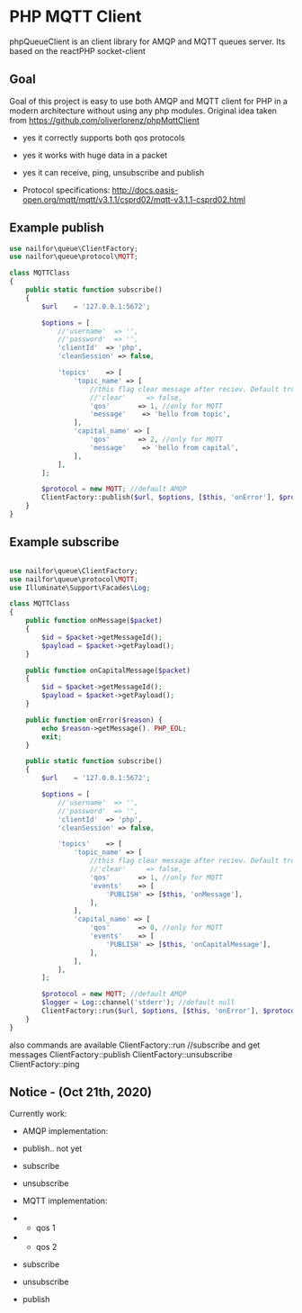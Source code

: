 # PHP MQTT Client

phpQueueClient is an client library for AMQP and MQTT queues server. Its based on the reactPHP socket-client

## Goal

Goal of this project is easy to use both AMQP and MQTT client for PHP in a modern architecture without using any php modules.
Original idea taken from https://github.com/oliverlorenz/phpMqttClient

* yes it correctly supports both qos protocols
* yes it works with huge data in a packet
* yes it can receive, ping, unsubscribe and publish

* Protocol specifications: http://docs.oasis-open.org/mqtt/mqtt/v3.1.1/csprd02/mqtt-v3.1.1-csprd02.html

## Example publish

```php
use nailfor\queue\ClientFactory;
use nailfor\queue\protocol\MQTT;

class MQTTClass 
{
    public static function subscribe()
    {
        $url    = '127.0.0.1:5672';

        $options = [
            //'username'  => '',
            //'password'  => '',
            'clientId'  => 'php',
            'cleanSession' => false,

            'topics'    => [
                'topic_name' => [
                    //this flag clear message after reciev. Default true
                    //'clear'     => false,
                    'qos'       => 1, //only for MQTT
                    'message'    => 'hello from topic',
                ],
                'capital_name' => [
                    'qos'       => 2, //only for MQTT
                    'message'    => 'hello from capital',
                ],
            ],        
        ];

        $protocol = new MQTT; //default AMQP
        ClientFactory::publish($url, $options, [$this, 'onError'], $protocol);
    }
}
```

## Example subscribe

```php

use nailfor\queue\ClientFactory;
use nailfor\queue\protocol\MQTT;
use Illuminate\Support\Facades\Log;

class MQTTClass 
{
    public function onMessage($packet)
    {
        $id = $packet->getMessageId();
        $payload = $packet->getPayload();
    }

    public function onCapitalMessage($packet)
    {
        $id = $packet->getMessageId();
        $payload = $packet->getPayload();
    }

    public function onError($reason) {
        echo $reason->getMessage(). PHP_EOL;
        exit;
    }

    public static function subscribe()
    {
        $url    = '127.0.0.1:5672';

        $options = [
            //'username'  => '',
            //'password'  => '',
            'clientId'  => 'php',
            'cleanSession' => false,

            'topics'    => [
                'topic_name' => [
                    //this flag clear message after reciev. Default true
                    //'clear'     => false,
                    'qos'       => 1, //only for MQTT
                    'events'    => [
                        'PUBLISH' => [$this, 'onMessage'],
                    ],
                ],
                'capital_name' => [
                    'qos'       => 0, //only for MQTT
                    'events'    => [
                        'PUBLISH' => [$this, 'onCapitalMessage'],
                    ],
                ],
            ],        
        ];

        $protocol = new MQTT; //default AMQP
        $logger = Log::channel('stderr'); //default null
        ClientFactory::run($url, $options, [$this, 'onError'], $protocol, $logger);
    }
}
```

also commands are available
    ClientFactory::run //subscribe and get messages
    ClientFactory::publish
    ClientFactory::unsubscribe
    ClientFactory::ping


## Notice - (Oct 21th, 2020)
Currently work:
* AMQP implementation:
* publish.. not yet
* subscribe
* unsubscribe

* MQTT implementation:
*  - qos 1
*  - qos 2
* subscribe
* unsubscribe
* publish
